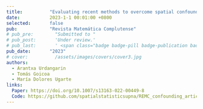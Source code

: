 ```yaml
---
title:          "Evaluating recent methods to overcome spatial confounding"
date:           2023-1-1 00:01:00 +0800
selected:       false
pub:            "Revista Matemática Complutense"
# pub_pre:        "Submitted to "
# pub_post:       'Under review.'
# pub_last:       ' <span class="badge badge-pill badge-publication badge-success">Spotlight</span>'
pub_date:       "2023"
# cover:          /assets/images/covers/cover3.jpg
authors:
  - Arantxa Urdangarin
  - Tomás Goicoa
  - María Dolores Ugarte
links:
  Paper: https://doi.org/10.1007/s13163-022-00449-8
  Code: https://github.com/spatialstatisticsupna/REMC_confounding_article
---
```







